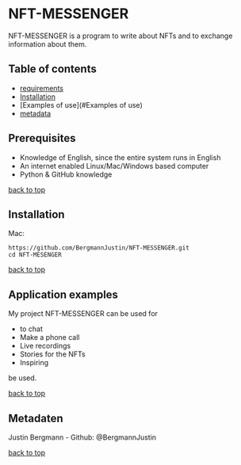 # NFT-MESSENGER
NFT-MESSENGER is a program to write about NFTs and to exchange information about them.





## Table of contents

- [requirements](#requirements)
- [Installation](#Installation)
- [Examples of use](#Examples of use)
- [metadata](#metadata)


## Prerequisites
- Knowledge of English, since the entire system runs in English
- An internet enabled Linux/Mac/Windows based computer
- Python & GitHub knowledge


[back to top](#NFT-MESSENGER)


## Installation

Mac:

```Shell
https://github.com/BergmannJustin/NFT-MESSENGER.git
cd NFT-MESENGER
```


[back to top](#NFT-MESSENGER)

  

## Application examples

My project NFT-MESSENGER can be used for

- to chat
- Make a phone call
- Live recordings
- Stories for the NFTs
- Inspiring

be used.


[back to top](#NFT-MESSENGER)



## Metadaten

 Justin Bergmann - Github: @BergmannJustin



[back to top](#NFT-MESSENGER)
